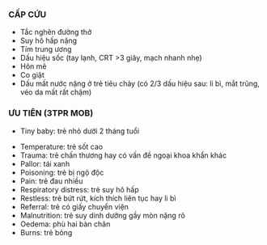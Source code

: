 ### CẤP CỨU  
+ Tắc nghẽn đường thở  
+ Suy hô hấp nặng  
+ Tím trung ương  
+ Dấu hiệu sốc (tay lạnh, CRT >3 giây, mạch nhanh nhẹ)  
+ Hôn mê  
+ Co giật  
+ Dấu mất nước nặng ở trẻ tiêu chảy (có 2/3 dấu hiệu sau: li bì, mắt trũng, véo da mất rất chậm)  
  
### ƯU TIÊN (3TPR MOB)  
- Tiny baby: trẻ nhỏ dưới 2 tháng tuổi  
+ Temperature: trẻ sốt cao  
+ Trauma: trẻ chấn thương hay có vấn đề ngoại khoa khẩn khác  
+ Pallor: tái xanh  
+ Poisoning: trẻ bị ngộ độc  
+ Pain: trẻ đau nhiều  
+ Respiratory distress: trẻ suy hô hấp  
+ Restless: trẻ bứt rứt, kích thích liên tục hay li bì  
+ Referral: trẻ có giấy chuyển viện  
+ Malnutrition: trẻ suy dinh dưỡng gầy mòn nặng rõ  
+ Oedema: phù hai bàn chân  
+ Burns: trẻ bỏng
